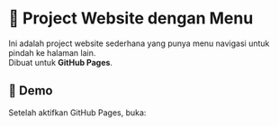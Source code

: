 # 📂 Project Website dengan Menu

Ini adalah project website sederhana yang punya menu navigasi untuk pindah ke halaman lain.  
Dibuat untuk **GitHub Pages**.

## 🔗 Demo
Setelah aktifkan GitHub Pages, buka:
